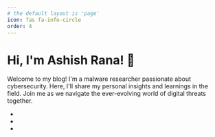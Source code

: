 ```yaml
---
# the default layout is 'page'
icon: fas fa-info-circle
order: 4
---
```


# Hi, I'm Ashish Rana! 👋

Welcome to my blog! I'm a malware researcher passionate about cybersecurity. Here, I'll share my personal insights and learnings in the field. Join me as we navigate the ever-evolving world of digital threats together.

<footer class="footer">
  <div class="container">
    <ul class="social-buttons">
            <li>
                <a href="{{ site.social.twitter }}" target="_blank" class="twitter">
                    <i class="fab fa-twitter"></i>
                </a>
            </li>
            <li>
                <a href="{{ site.social.github }}" target="_blank" class="github">
                    <i class="fab fa-github"></i>
                </a>
            </li>
            <li>
                <a href="{{ site.social.linkedin }}" target="_blank" class="linkedin">
                    <i class="fab fa-linkedin"></i>
                </a>
            </li>
        </ul>
  </div>
</footer>
